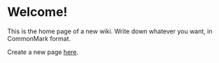 <!-- BEGIN METADATA
{
  "title": "My wiki",
  "edit_access": "Anonymous",
  "view_access": "Anonymous"
}END METADATA -->
# Welcome!

This is the home page of a new wiki. Write down whatever you want, in CommonMark format.

Create a new page [here](/special:create).